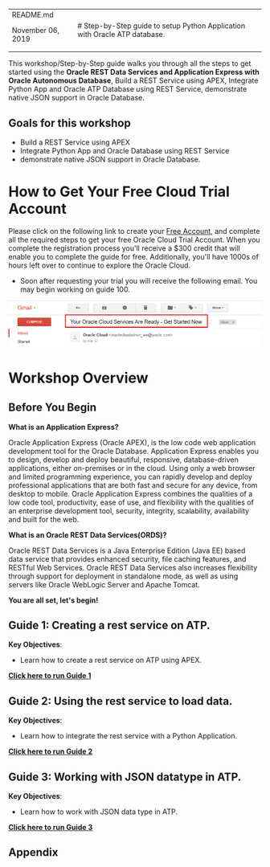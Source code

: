 <table class="tbl-heading"><tr><td class="td-logo">README.md

November 06, 2019
</td>
<td class="td-banner">
# Step-by-Step guide to setup Python Application with Oracle ATP database.
</td></tr><table>


This workshop/Step-by-Step guide walks you through all the steps to get started using the **Oracle REST Data Services and Application Express with Oracle Autonomous Database**, Build a REST Service using APEX, Integrate Python App and Oracle ATP Database using REST Service, demonstrate native JSON support in Oracle Database.

## Goals for this workshop

- Build a REST Service using APEX
- Integrate Python App and Oracle Database using REST Service
- demonstrate native JSON support in Oracle Database.

# How to Get Your Free Cloud Trial Account
Please click on the following link to create your <a class=“trial-link” href="https://myservices.us.oraclecloud.com/mycloud/signup?language=en&sourceType=:ex:tb:::RC_NAMK181011P00041:ATPHOL&SC=:ex:tb:::RC_NAMK181011P00041:ATPHOL&pcode=NAMK181011P00041" target="_trial">Free Account</a>, and complete all the required steps to get your free Oracle Cloud Trial Account. When you complete the registration process you'll receive a $300 credit that will enable you to complete the guide  for free.  Additionally, you'll have 1000s of hours left over to continue to explore the Oracle Cloud.

  - Soon after requesting your trial you will receive the following email. You may begin working on guide  100.

  ![](images/readme/code_9.png)



# Workshop Overview

## Before You Begin
**What is an Application Express?**

Oracle Application Express (Oracle APEX), is the low code web application development tool for the Oracle Database. Application Express enables you to design, develop and deploy beautiful, responsive, database-driven applications, either on-premises or in the cloud. Using only a web browser and limited programming experience, you can rapidly develop and deploy professional applications that are both fast and secure for any device, from desktop to mobile. Oracle Application Express combines the qualities of a low code tool, productivity, ease of use, and flexibility with the qualities of an enterprise development tool, security, integrity, scalability, availability and built for the web.

**What is an Oracle REST Data Services(ORDS)?**

Oracle REST Data Services is a Java Enterprise Edition (Java EE) based data service that provides enhanced security, file caching features, and RESTful Web Services. Oracle REST Data Services also increases flexibility through support for deployment in standalone mode, as well as using servers like Oracle WebLogic Server and Apache Tomcat.

**You are all set, let's begin!**


## Guide 1: Creating a rest service on ATP.

**Key Objectives**:

- Learn how to create a rest service on ATP using APEX.

**[Click here to run Guide 1](Guide100Create_a_RestService_on_ATP.md)**


## Guide 2: Using the rest service to load data.

**Key Objectives**:

- Learn how to integrate the rest service with a Python Application.

**[Click here to run Guide 2](Guide200Using_the_RestService_to_LoadData.md)**


## Guide 3: Working with JSON datatype in ATP.

**Key Objectives**:

- Learn how to work with JSON data type in ATP.

**[Click here to run Guide  3](Guide300WorkingwithJSONDataTypeinATP.md)**


## Appendix
